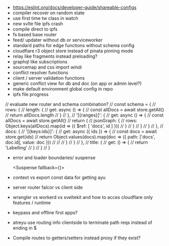 - https://eslint.org/docs/developer-guide/shareable-configs
- compiler recover on random state
- use first time tw class in watch
- new svlte file ipfs crash
- compile direct to ipfs
- fs based base router
- feed/ updater without db or serviceworker
- standard paths for edge functions without schema config
- cloudflare r3 object store instead of pinata pinning mode
- relay like fragments instead preloading?
- graphql like subscriptions
- sourcemap and css import windi
- conflict resolver functions
- client / server validation functions
- generic conflict view for db and doc (on app or admin level?)
- make default environment global config in repo
- ipfs file progress

// evaluate new router and schema combination?
// const schema = {
//   rows: {
//     length: {
//       get: async () => {
//         const allDocs = await store.getAll()
//         return allDocs.length
//       }
//     },
//     '[{ranges}]': {
//       get: async () => {
//         const allDocs = await store.getAll()
//         return {
//           jsonGraph: {
//             rows: Object.keys(allDocs).map(id => ({ $ref: [ 'docs', id ] }))
//           }
//         }
//       }
//     }
//   },
//   docs: {
//     '[{keys:ids}]': {
//       get: async ({ ids }) => {
//         const docs = await store.get(ids)
//         return Object.values(docs).map(doc => ({ path: ['docs', doc.id], value: doc }))
//         //
//       }
//     }
//   },
//   title: {
//     get: () => {
//         return 'Labelling'
//     }
//   }
// }

- error and loader boundaries/ suspense

    <Suspense fallback={<Loading />}>
        <Albums artistId={artist.id} />
    </Suspense>
- context vs export const data for getting ayu
- server router falcor vs client side
- wrangler vs workerd vs sveltekit and how to acces cloudflare only features / runtime
- keypass and offline first apps?
- atreyu use routing info clientside to terminate path reqs instead of ending in $
- Compile routes to getters/setters instead proxy if they exist?